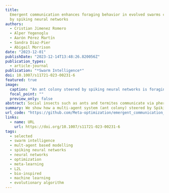 ```yaml
---
title:
  Emergent communication enhances foraging behavior in evolved swarms controlled
  by spiking neural networks
authors:
  - Cristian Jimenez Romero
  - Alper Yegenoglu
  - Aarón Pérez Martı́n
  - Sandra Diaz-Pier
  - Abigail Morrison
date: "2023-12-01"
publishDate: "2023-12-14T13:48:26.820056Z"
publication_types:
  - article-journal
publication: "*Swarm Intelligence*"
doi: 10.1007/s11721-023-00231-6
featured: true
image:
  caption: "An ant colony steered by spiking neural networks is foraging for food"
  focal_point: ""
  preview_only: false
abstract: Social insects such as ants and termites communicate via pheromones which allow them to coordinate their activity and solve complex tasks as a swarm, e.g. foraging for food or finding their way back to the nest. This behavior was shaped through evolutionary processes over millions of years. In computational models, self-coordination in swarms has been implemented using probabilistic or pre-defined simple action rules to shape the decision of each agent and the collective behavior. However, manual tuned decision rules may limit the emergent behavior of the swarm. In this work we investigate the emergence of self-coordination and communication in evolved swarms without defining any explicit rule. For this purpose, we evolve a swarm of agents representing an ant colony. We use an evolutionary algorithm to optimize a spiking neural network (SNN) which serves as an artificial brain to control the behavior of each agent. The goal of the evolved colony is to find optimal ways to forage for food and return it to the nest in the shortest amount of time. In the evolutionary phase, the ants are able to learn to collaborate by depositing pheromone near food piles and near the nest to guide other ants. The pheromone usage is not manually encoded into the network; instead, this behavior is established through the optimization procedure. We observe that pheromone-based communication enables the ants to perform better in comparison to colonies where communication via pheromone did not emerge. Furthermore, we assess the foraging performance of the ant colonies by comparing the SNN-based model to a multi-agent rule-based system. Our results show that the SNN-based model can efficiently complete the foraging task in a short amount of time. Our approach illustrates that even in the absence of pre-defined rules, self-coordination via pheromone emerges as a result of the network optimization. This work serves as a proof of concept for the possibility of creating complex applications utilizing SNNs as underlying architectures for multi-agent interactions where communication and self-coordination is desired.
summary: We show how a multi-agent system (ant colony) steered by Spiking Neural Networks establishes self-organization while foraging for food. We evolve the networks using a genetic algorithm and learning to learn. Our results depict emergent behavior, which we investigate.
url_code: "https://github.com/Meta-optimization/emergent_communication_in_agents/tree/main"
links:
  - name: URL
    url: https://doi.org/10.1007/s11721-023-00231-6
tags:
  - selected
  - swarm intelligence
  - mult-agent based modelling
  - spiking neural networks
  - neural networks
  - optimization
  - meta-learning
  - L2L
  - bio-inspired
  - machine learning
  - evolutionary algorithm
---
```

